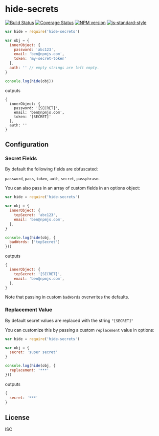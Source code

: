 # hide-secrets

[![Build Status][travis-image]][travis-url]
[![Coverage Status][coveralls-image]][coveralls-url]
[![NPM version][npm-image]][npm-url]
[![js-standard-style][standard-image]][standard-url]

```js
var hide = require('hide-secrets')

var obj = {
  innerObject: {
    password: 'abc123',
    email: 'ben@npmjs.com',
    token: 'my-secret-token'
  },
  auth: '' // empty strings are left empty.
}

console.log(hide(obj))
```

outputs

```
{
  innerObject: {
    password: '[SECRET]',
    email: 'ben@npmjs.com',
    token: '[SECRET]'
  },
  auth: ''
}
```

## Configuration

### Secret Fields
By default the following fields are obfuscated:

`password`, `pass`, `token`, `auth`, `secret`, `passphrase`.

You can also pass in an array of custom fields in an options object:

```js
var hide = require('hide-secrets')

var obj = {
  innerObject: {
    topSecret: 'abc123',
    email: 'ben@npmjs.com',
  },
}

console.log(hide(obj, {
  badWords: ['topSecret']
}))

```

outputs

```js
{
  innerObject: {
    topSecret: '[SECRET]',
    email: 'ben@npmjs.com',
  },
}
```

Note that passing in custom `badWords` overwrites the defaults.

### Replacement Value

By default secret values are replaced with the string `"[SECRET]"`

You can customize this by passing a custom `replacement` value in options:

```js
var hide = require('hide-secrets')

var obj = {
  secret: 'super secret'
}

console.log(hide(obj, {
  replacement: '***'
}))

```

outputs

```js
{
  secret: '***'
}
```

## License

ISC

[travis-url]: https://travis-ci.org/bcoe/hide-secrets
[travis-image]: https://img.shields.io/travis/bcoe/hide-secrets.svg
[coveralls-url]: https://coveralls.io/github/bcoe/hide-secrets
[coveralls-image]: https://img.shields.io/coveralls/bcoe/hide-secrets.svg
[npm-url]: https://npmjs.org/package/hide-secrets
[npm-image]: https://img.shields.io/npm/v/hide-secrets.svg
[standard-image]: https://img.shields.io/badge/code%20style-standard-brightgreen.svg
[standard-url]: https://github.com/feross/standard
